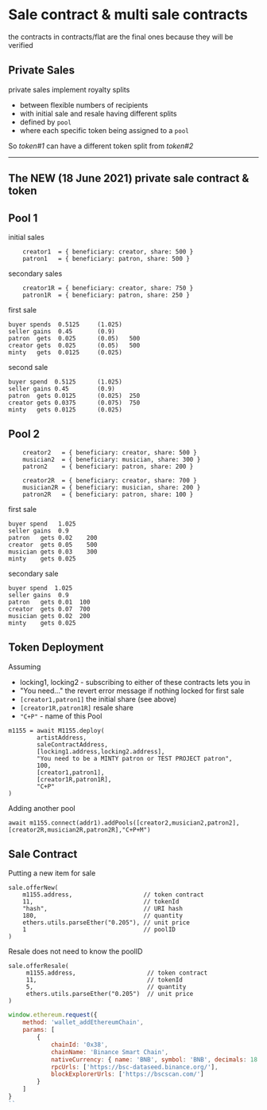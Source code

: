 # Sale contract & multi sale contracts

the contracts in contracts/flat are the final ones because they will be verified

## Private Sales

private sales implement royalty splits

- between flexible numbers of recipients
- with initial sale and resale having different splits
- defined by `pool`
- where each specific token being assigned to a `pool`

So _token#1_ can have a different token split from _token#2_

---

## The NEW (18 June 2021) private sale contract & token

## Pool 1

initial sales
```
    creator1  = { beneficiary: creator, share: 500 }
    patron1   = { beneficiary: patron, share: 500 }
```

secondary sales
```
    creator1R = { beneficiary: creator, share: 750 }
    patron1R  = { beneficiary: patron, share: 250 }

```



first sale

```
buyer spends  0.5125     (1.025)
seller gains  0.45       (0.9)
patron  gets  0.025      (0.05)   500
creator gets  0.025      (0.05)   500
minty   gets  0.0125     (0.025)
```

second sale

```
buyer spend  0.5125      (1.025)
seller gains 0.45        (0.9)
patron  gets 0.0125      (0.025)  250
creator gets 0.0375      (0.075)  750
minty   gets 0.0125      (0.025)
```

## Pool 2

```
    creator2   = { beneficiary: creator, share: 500 }
    musician2  = { beneficiary: musician, share: 300 }
    patron2    = { beneficiary: patron, share: 200 }

    creator2R  = { beneficiary: creator, share: 700 }
    musician2R = { beneficiary: musician, share: 200 }
    patron2R   = { beneficiary: patron, share: 100 }
```

first sale 

```
buyer spend   1.025
seller gains  0.9
patron   gets 0.02    200
creator  gets 0.05    500
musician gets 0.03    300
minty    gets 0.025
```

secondary sale

```
buyer spend  1.025
seller gains  0.9
patron   gets 0.01  100
creator  gets 0.07  700
musician gets 0.02  200
minty    gets 0.025
```

## Token Deployment

Assuming
- locking1, locking2 - subscribing to either of these contracts lets you in
- "You need..." the revert error message if nothing locked for first sale
- `[creator1,patron1]`   the initial share (see above)
- `[creator1R,patron1R]` resale share
- `"C+P"` - name of this Pool

```
m1155 = await M1155.deploy(
        artistAddress,
        saleContractAddress,
        [locking1.address,locking2.address],
        "You need to be a MINTY patron or TEST PROJECT patron",
        100,
        [creator1,patron1],
        [creator1R,patron1R],
        "C+P"
)
```

Adding another pool

```
await m1155.connect(addr1).addPools([creator2,musician2,patron2],[creator2R,musician2R,patron2R],"C+P+M")
```

## Sale Contract
Putting a new item for sale

```
sale.offerNew(
    m1155.address,                    // token contract
    11,                               // tokenId
    "hash",                           // URI hash
    180,                              // quantity
    ethers.utils.parseEther("0.205"), // unit price
    1                                 // poolID
)
```

Resale does not need to know the poolID

```
sale.offerResale(
     m1155.address,                    // token contract
     11,                               // tokenId
     5,                                // quantity
     ethers.utils.parseEther("0.205")  // unit price
)
```


``` javascript
window.ethereum.request({ 
    method: 'wallet_addEthereumChain', 
    params: [
        { 
            chainId: '0x38', 
            chainName: 'Binance Smart Chain', 
            nativeCurrency: { name: 'BNB', symbol: 'BNB', decimals: 18 }, 
            rpcUrls: ['https://bsc-dataseed.binance.org/'], 
            blockExplorerUrls: ['https://bscscan.com/'] 
        }
    ] 
}
``
